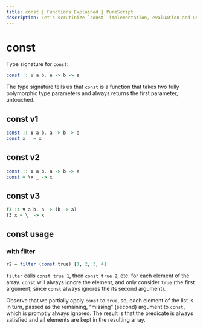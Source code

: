 ```yaml
---
title: const | Functions Explained | PureScript
description: Let's scrutinize `const` implementation, evaluation and use with practical examples.
---
```


# const

Type signature for `const`:

```haskell
const :: ∀ a b. a -> b -> a
```

The type signature tells us that `const` is a function that takes two fully polymorphic type parameters and always returns the first parameter, untouched.

## const v1

```haskell
const :: ∀ a b. a -> b -> a
const x _ = x
```

## const v2

```haskell
const :: ∀ a b. a -> b -> a
const = \x _ -> x
```

## const v3

```haskell
f3 :: ∀ a b. a -> (b -> a)
f3 x = \_ -> x
```

## const usage

### with filter

```haskell
r2 = filter (const true) [1, 2, 3, 4]
```

`filter` calls `const true 1`, then `const true 2`, etc. for each element of the array. `const` will always ignore the element, and only consider `true` (the first argument, since `const` always ignores the its second argument).

Observe that we partially apply `const` to `true`, so, each element of the list is in turn, passed as the remaining, “missing” (second) argument to `const`, which is promptly always ignored. The result is that the predicate is always satisfied and all elements are kept in the resulting array.

